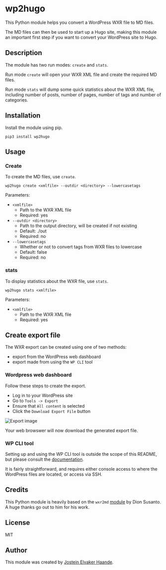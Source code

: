 # wp2hugo

This Python module helps you convert a WordPress WXR file to MD files.

The MD files can then be used to start up a Hugo site, making this module an important first step if you want to convert your WordPress site to Hugo.

## Description

The module has two run modes: `create` and `stats`.

Run mode `create` will open your WXR XML file and create the required MD files.

Run mode `stats` will dump some quick statistics about the WXR XML file, including number of posts, number of pages, number of tags and number of categories.

## Installation

Install the module using pip.

```shell
pip3 install wp2hugo
```

## Usage

### Create

To create the MD files, use `create`.

`wp2hugo create <xmlfile> --outdir <directory> --lowercasetags`

Parameters:

- `<xmlfile>`
  - Path to the WXR XML file
  - Required: yes
- `--outdir <directory>`
  - Path to the output directory, will be created if not existing
  - Default: ./out
  - Required: no
- `--lowercasetags`
  - Whether or not to convert tags from WXR files to lowercase
  - Default: false
  - Required: no

### stats

To display statistics about the WXR file, use `stats`.

`wp2hugo stats <xmlfile>`

Parameters:

- `<xmlfile>`
  - Path to the WXR XML file
  - Required: yes

## Create export file

The WXR export can be created using one of two methods:

- export from the WordPress web dashboard
- export made from using the `WP CLI` tool

### Wordpress web dashboard

Follow these steps to create the export.

- Log in to your WordPress site
- Go to `Tools -> Export`
- Ensure that `All content` is selected
- Click the `Download Export File` button

![Export image](https://i.imgur.com/wutZhh4.png)

Your web browswer will now download the generated export file.

### WP CLI tool

Setting up and using the WP CLI tool is outside the scope of this README, but please consult the [documentation](https://developer.wordpress.org/cli/commands/export/).

It is fairly straightforward, and requires either console access to where the WordPress files are located, or access via SSH.

## Credits

This Python module is heavily based on the `wxr2md` [module](https://github.com/nikolasdion/wxr2md) by Dion Susanto. A huge thanks go out to him for his work.

## License

MIT

## Author

This module was created by [Jostein Elvaker Haande](https://tolecnal.net).
